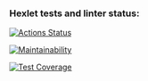 ### Hexlet tests and linter status:
[![Actions Status](https://github.com/ev1-av1-ness/java-project-71/workflows/hexlet-check/badge.svg)](https://github.com/ev1-av1-ness/java-project-71/actions)

[![Maintainability](https://api.codeclimate.com/v1/badges/bd6850f5e1308e45ef7d/maintainability)](https://codeclimate.com/github/ev1-av1-ness/java-project-71/maintainability)

[![Test Coverage](https://api.codeclimate.com/v1/badges/bd6850f5e1308e45ef7d/test_coverage)](https://codeclimate.com/github/ev1-av1-ness/java-project-71/test_coverage)